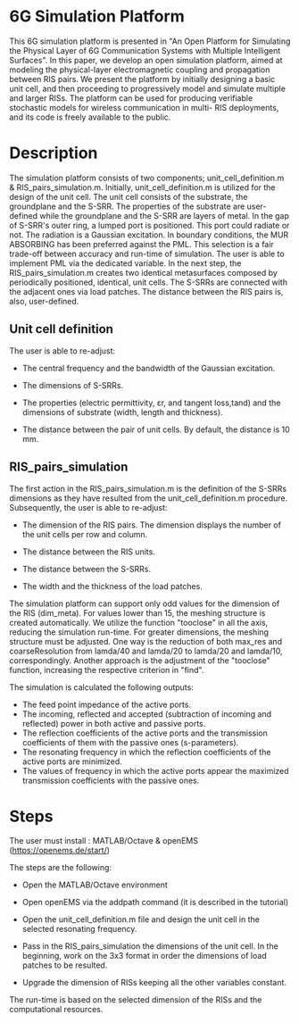 #  6G Simulation Platform
This 6G simulation platform is presented in "An Open Platform for Simulating the Physical Layer of 6G Communication Systems with Multiple Intelligent Surfaces". In this paper, we develop an open simulation platform, aimed at modeling the physical-layer electromagnetic coupling and propagation between RIS pairs. We present the platform by initially designing a basic unit cell, and then proceeding to progressively model and simulate multiple and larger RISs. The platform can be used for producing verifiable stochastic models for wireless communication in multi- RIS deployments, and its code is freely available to the public.

# Description
The simulation platform consists of two components; unit_cell_definition.m & RIS_pairs_simulation.m. Initially, unit_cell_definition.m is utilized for the design of the unit cell. The unit cell consists of the substrate, the groundplane and the S-SRR. The properties of the substrate are user-defined while the groundplane and the S-SRR are layers of metal. In the gap of S-SRR's outer ring, a lumped port is positioned. This port could radiate or not. The radiation is a Gaussian excitation.
In boundary conditions, the MUR ABSORBING has been preferred against the PML. This selection is a fair trade-off between accuracy and run-time of simulation. The user is able to implement PML via the dedicated variable.
In the next step, the RIS_pairs_simulation.m creates two identical metasurfaces composed by periodically positioned, identical, unit cells. The S-SRRs are connected with the adjacent ones via load patches. The distance between the RIS pairs is, also, user-defined.

## Unit cell definition
The user is able to re-adjust:  

   - The central frequency and the bandwidth of the Gaussian excitation. 
               
   - The dimensions of S-SRRs.
   
   - The properties (electric permittivity, εr, and tangent loss,tand) and the dimensions of substrate (width, length and thickness).
   
   - The distance between the pair of unit cells. By default, the distance is 10 mm.


## RIS_pairs_simulation

The first action in the RIS_pairs_simulation.m is the definition of the S-SRRs dimensions as they have resulted from the unit_cell_definition.m procedure. Subsequently, the user is able to re-adjust:

   - The dimension of the RIS pairs. The dimension displays the number of the unit cells per row and column.
   
   - The distance between the RIS units.
   
   - The distance between the S-SRRs.
   
   - The width and the thickness of the load patches.


The simulation platform can support only odd values for the dimension of the RIS (dim_meta). For values lower than 15, the meshing structure is created automatically. We utilize the function "tooclose" in all the axis, reducing the simulation run-time. For greater dimensions, the meshing structure must be adjusted. One way is the reduction of both max_res and coarseResolution from lamda/40 and lamda/20 to lamda/20 and lamda/10, correspondingly.
Another approach is the adjustment of the "tooclose" function, increasing the respective criterion in "find".  

The simulation is calculated the following outputs:

- The feed point impedance of the active ports.
- The incoming, reflected and accepted (subtraction of incoming and reflected) power in both active and passive ports.
- The reflection coefficients of the active ports and the transmission coefficients of them with the passive ones (s-parameters).
- The resonating frequency in which the reflection coefficients of the active ports are minimized.
- The values of frequency in which the active ports appear the maximized transmission coefficients with the passive ones.



# Steps
The user must install : MATLAB/Octave & openEMS (https://openems.de/start/)

The steps are the following:

   - Open the MATLAB/Octave environment

   - Open openEMS via the addpath command (it is described in the tutorial)

   - Open the unit_cell_definition.m file and design the unit cell in the selected resonating frequency.

   - Pass in the RIS_pairs_simulation the dimensions of the unit cell. In the beginning, work on the 3x3 format in order the dimensions of load patches to be resulted.

   - Upgrade the dimension of RISs keeping all the other variables constant.

The run-time is based on the selected dimension of the RISs and the computational resources.
